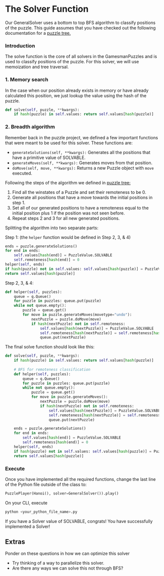 # The Solver Function

Our GeneralSolver uses a bottom to top BFS algorithm to classify positions of the puzzle. This guide assumes that you have checked out the following documentation for a [puzzle tree.](https://nyc.cs.berkeley.edu/wiki/Puzzle_tree)

### Introduction
The solve function is the core of all solvers in the GamesmanPuzzles and is used to classify positions of the puzzle. For this solver, we will use memoization and tree traversal.

### 1. Memory search 
In the case when our position already exists in memory or have already calculated this position, we just lookup the value using the hash of the puzzle.

```python
def solve(self, puzzle, **kwargs):
    if hash(puzzle) in self.values: return self.values[hash(puzzle)]
```

### 2. Breadth algorithm
Remember back in the puzzle project, we defined a few important functions that were meant to be used for this solver. These functions are:
- ```generateSolutions(self, **kwargs):``` Generates all the positions that have a primitive value of SOLVABLE.
- ```generateMoves(self, **kwargs):``` Generates moves from that position.
- ```doMove(self, move, **kwargs):``` Returns a new Puzzle object with ```move``` executed. 

Following the steps of the algorithm we defined in [puzzle tree:](https://nyc.cs.berkeley.edu/wiki/Puzzle_tree)

1. Find all the winstates of a Puzzle and set their remoteness to be 0.
2. Generate all positions that have a move towards the initial positions in step 1.
3. Set all of our generated positions to have a remoteness equal to the initial position plus 1 if the position was not seen before.
4. Repeat steps 2 and 3 for all new generated positions.

Splitting the algorithm into two separate parts:

Step 1: (the ```helper``` function would be defined in Step 2, 3, & 4)
```python
ends = puzzle.generateSolutions()
for end in ends: 
    self.values[hash(end)] = PuzzleValue.SOLVABLE
    self.remoteness[hash(end)] = 0
helper(self, ends)
if hash(puzzle) not in self.values: self.values[hash(puzzle)] = PuzzleValue.UNSOLVABLE
return self.values[hash(puzzle)]
```

Step 2, 3, & 4: 
```python
def helper(self, puzzles):
    queue = q.Queue()
    for puzzle in puzzles: queue.put(puzzle)
    while not queue.empty():
        puzzle = queue.get()
        for move in puzzle.generateMoves(movetype="undo"):
            nextPuzzle = puzzle.doMove(move)
            if hash(nextPuzzle) not in self.remoteness:
                self.values[hash(nextPuzzle)] = PuzzleValue.SOLVABLE
                self.remoteness[hash(nextPuzzle)] = self.remoteness[hash(puzzle)] + 1
                queue.put(nextPuzzle)
```

The final solve function should look like this:
```python
def solve(self, puzzle, **kwargs):
    if hash(puzzle) in self.values: return self.values[hash(puzzle)]
    
    # BFS for remoteness classification
    def helper(self, puzzles):
        queue = q.Queue()
        for puzzle in puzzles: queue.put(puzzle)
        while not queue.empty():
            puzzle = queue.get()
            for move in puzzle.generateMoves():
                nextPuzzle = puzzle.doMove(move)
                if hash(nextPuzzle) not in self.remoteness:
                    self.values[hash(nextPuzzle)] = PuzzleValue.SOLVABLE
                    self.remoteness[hash(nextPuzzle)] = self.remoteness[hash(puzzle)] + 1
                    queue.put(nextPuzzle)

    ends = puzzle.generateSolutions()
    for end in ends: 
        self.values[hash(end)] = PuzzleValue.SOLVABLE
        self.remoteness[hash(end)] = 0
    helper(self, ends)
    if hash(puzzle) not in self.values: self.values[hash(puzzle)] = PuzzleValue.UNSOLVABLE
    return self.values[hash(puzzle)]
```

### Execute
Once you have implemented all the required functions, change the last line of the Python file outside of the class to:
```python
PuzzlePlayer(Hanoi(), solver=GeneralSolver()).play()
```
On your CLI, execute
```bash
python <your_python_file_name>.py
```
If you have a Solver value of SOLVABLE, congrats! You have successfully implemented a Solver!

## Extras
Ponder on these questions in how we can optimize this solver
- Try thinking of a way to parallelize this solver.
- Are there any ways we can solve this not through BFS?
